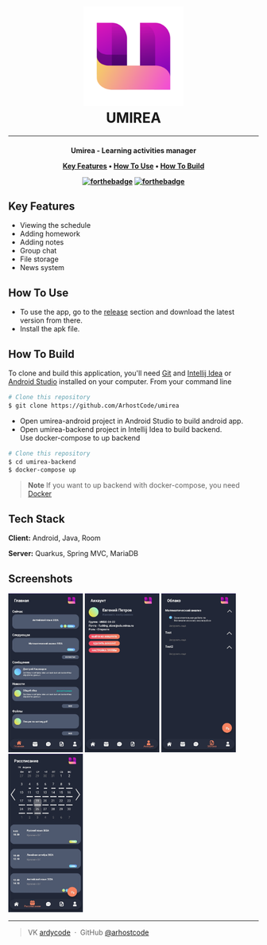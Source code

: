 <h1 align="center">
  <br>
  <a href=""><img src="https://github.com/ArhostCode/umirea/blob/develop/umirea-android/app/src/main/res/drawable/logo.png?raw=true" alt="UMIREA" width="200"></a>
  <br>
  UMIREA
  <br>
</h1>

___

<h4 align="center">
Umirea - Learning activities manager

<p align="center">
  <a href="#key-features">Key Features</a> •
  <a href="#how-to-use">How To Use</a> •
  <a href="#build">How To Build</a> 
</p>

[![forthebadge](http://forthebadge.com/images/badges/made-with-java.svg)](http://forthebadge.com)
[![forthebadge](http://forthebadge.com/images/badges/built-with-love.svg)](http://forthebadge.com)

## Key Features

* Viewing the schedule
* Adding homework
* Adding notes
* Group chat
* File storage
* News system

## How To Use

* To use the app, go to the [release](https://github.com/ArhostCode/umirea/releases/) section and download the latest
  version from there.
* Install the apk file.

## How To Build

To clone and build this application, you'll need [Git](https://git-scm.com)
and [Intellij Idea](https://www.jetbrains.com/idea/) or [Android Studio](https://developer.android.com/studio)
installed on your computer.
From your command line

```bash
# Clone this repository
$ git clone https://github.com/ArhostCode/umirea
```

* Open umirea-android project in Android Studio to build android app.
* Open umirea-backend project in Intellij Idea to build backend.
  <br> Use docker-compose to up backend

```bash
# Clone this repository
$ cd umirea-backend
$ docker-compose up
```

> **Note**
> If you want to up backend with docker-compose, you need [Docker](https://www.docker.com/)

## Tech Stack

**Client:** Android, Java, Room

**Server:** Quarkus, Spring MVC, MariaDB

## Screenshots

<p float="left">
<img src="assets/screenshot_home.jpg" alt="UMIREA" width="150">
<img src="assets/screenshot_account.jpg" alt="UMIREA" width="150">
<img src="assets/screenshot_cloud.jpg" alt="UMIREA" width="150">
<img src="assets/screenshot_dashboard.jpg" alt="UMIREA" width="150">
</p>

___

> VK [ardycode](https://vk.com/ardycode) &nbsp;&middot;&nbsp;
> GitHub [@arhostcode](https://github.com/ArhostCode)